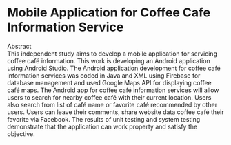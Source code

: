 # Mobile Application for Coffee Cafe Information Service
Abstract <br />
	This independent study aims to develop a mobile application for servicing coffee café information. This work is developing an Android application using Android Studio. The Android application development for coffee café information services was coded in Java and XML using Firebase for database management and used Google Maps API for displaying coffee café maps.
  The Android app for coffee café information services will allow users to search for nearby coffee café with their current location. Users also search from list of café name or favorite café recommended by other users. Users can leave their comments, share website data coffee café their favorite via Facebook. 
  The results of unit testing and system testing demonstrate that the application can work property and satisfy the objective.


